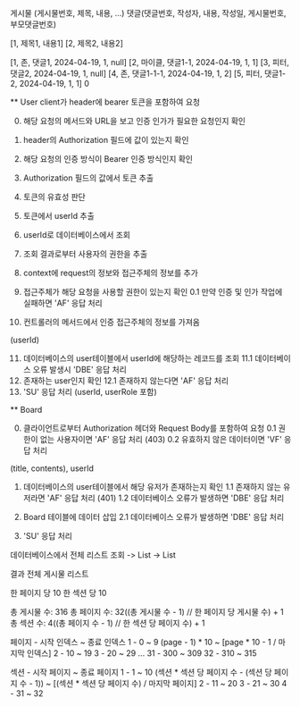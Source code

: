 게시물 (게시물번호, 제목, 내용, ...)
댓글(댓글번호, 작성자, 내용, 작성일, 게시물번호, 부모댓글번호)

[1, 제목1, 내용1]
[2, 제목2, 내용2]

[1, 존, 댓글1, 2024-04-19, 1, null]
[2, 마이클, 댓글1-1, 2024-04-19, 1, 1]
[3, 피터, 댓글2, 2024-04-19, 1, null]
[4, 존, 댓글1-1-1, 2024-04-19, 1, 2]
[5, 피터, 댓글1-2, 2024-04-19, 1, 1]
0

** User
client가 header에 bearer 토큰을 포함하여 요청

0. 해당 요청의 메서드와 URL을 보고 인증 인가가 필요한 요청인지 확인
1. header의 Authorization 필드에 값이 있는지 확인
2. 해당 요청의 인증 방식이 Bearer 인증 방식인지 확인
3. Authorization 필드의 값에서 토큰 추출
4. 토큰의 유효성 판단
5. 토큰에서 userId 추출
6. userId로 데이터베이스에서 조회
7. 조회 결과로부터 사용자의 권한을 추출
8. context에 request의 정보와 접근주체의 정보를 추가
9. 접근주체가 해당 요청을 사용할 권한이 있는지 확인
0.1 만약 인증 및 인가 작업에 실패하면 'AF' 응답 처리

10. 컨트롤러의 메서드에서 인증 접근주체의 정보를 가져옴

(userId)

11. 데이터베이스의 user테이블에서 userId에 해당하는 레코드를 조회
11.1 데이터베이스 오류 발생시 'DBE' 응답 처리
12. 존재하는 user인지 확인
12.1 존재하지 않는다면 'AF' 응답 처리
13. 'SU' 응답 처리 (userId, userRole 포함)

** Board

0. 클라이언트로부터 Authorization 헤더와 Request Body를 포함하여 요청
0.1 권한이 없는 사용자이면 'AF' 응답 처리 (403)
0.2 유효하지 않은 데이터이면 'VF' 응답 처리

(title, contents), userId

1. 데이터베이스의 user테이블에서 해당 유저가 존재하는지 확인
1.1 존재하지 않는 유저라면 'AF' 응답 처리 (401)
1.2 데이터베이스 오류가 발생하면 'DBE' 응답 처리

2. Board 테이블에 데이터 삽입
2.1 데이터베이스 오류가 발생하면 'DBE' 응답 처리

3. 'SU' 응답 처리

데이터베이스에서 전체 리스트 조회 -> List<BoardEntity> -> List<BoardListItem>

결과 전체 게시물 리스트

한 페이지 당 10
한 섹션 당 10

총 게시물 수: 316
총 페이지 수: 32((총 게시물 수 - 1) // 한 페이지 당 게시물 수) + 1
총 섹션 수: 4((총 페이지 수 - 1) // 한 섹션 당 페이지 수) + 1

페이지 - 시작 인덱스 ~ 종료 인덱스
1 - 0 ~ 9 (page - 1) * 10 ~ [page * 10 - 1 / 마지막 인덱스] 
2 - 10 ~ 19
3 - 20 ~ 29
...
31 - 300 ~ 309
32 - 310 ~ 315

섹션 - 시작 페이지 ~ 종료 페이지
1 - 1 ~ 10 (섹션 * 섹션 당 페이지 수 - (섹션 당 페이지 수 - 1)) ~ [(섹션 * 섹션 당 페이지 수) / 마지막 페이지]
2 - 11 ~ 20
3 - 21 ~ 30
4 - 31 ~ 32